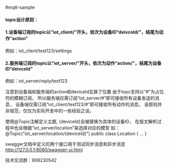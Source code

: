 #mqtt-sample

#### topic设计原则：
#### 1.设备端订阅的topic以“iot_client/”开头，依次为设备ID“deivceId/”，结尾为动作“action”
例如：iot_client/test123/settings

#### 2.服务端订阅的topic以“iot_server/”开头，依次为动作“action/”，结尾为设备ID“deivceId”
例如：iot_server/reply/test123

注意到设备端和服务端的action和deviceId互换了位置
由于topc支持以“#”为占位符的模糊订阅，
所以服务端仅需订阅“iot_server/#”即可接收所有设备发送的消息，
设备端仅需订阅“iot_client/test123/#”即可接收所有动作的消息。
该原则并非规范，仅仅为实际开发中的一些经验之谈。


使用@Topic注解定义主题, {deviceId}会被替换为具体的设备ID，
在报文解析过程中也会根据“iot_server/location”来选择对应的模型
如：
@Topic("iot_server/location/{deviceId}")
public class Location {
...
}


swagger文档中定义的两个接口用于测试同步消息和异步消息
http://127.0.0.1:8080/swagger-ui.html

技术交流群：906230542